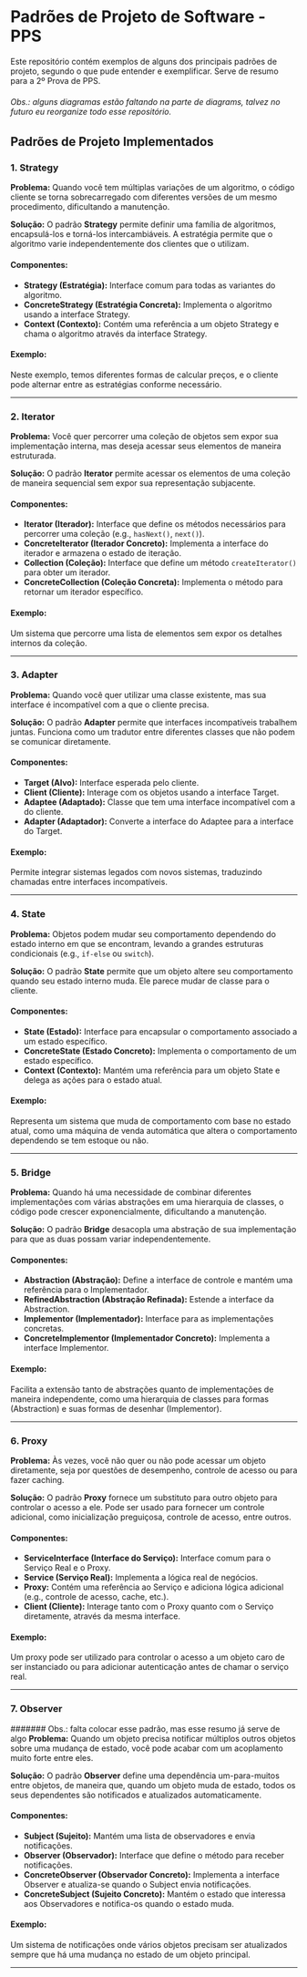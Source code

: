 # Padrões de Projeto de Software - PPS

Este repositório contém exemplos de alguns dos principais padrões de projeto, segundo o que pude entender e exemplificar. Serve de resumo para a 2º Prova de PPS.

###### Obs.: alguns diagramas estão faltando na parte de diagrams, talvez no futuro eu reorganize todo esse repositório.

## Padrões de Projeto Implementados

### 1. Strategy

**Problema:** Quando você tem múltiplas variações de um algoritmo, o código cliente se torna sobrecarregado com diferentes versões de um mesmo procedimento, dificultando a manutenção.

**Solução:** O padrão **Strategy** permite definir uma família de algoritmos, encapsulá-los e torná-los intercambiáveis. A estratégia permite que o algoritmo varie independentemente dos clientes que o utilizam.

#### Componentes:

- **Strategy (Estratégia):** Interface comum para todas as variantes do algoritmo.
- **ConcreteStrategy (Estratégia Concreta):** Implementa o algoritmo usando a interface Strategy.
- **Context (Contexto):** Contém uma referência a um objeto Strategy e chama o algoritmo através da interface Strategy.

#### Exemplo:

Neste exemplo, temos diferentes formas de calcular preços, e o cliente pode alternar entre as estratégias conforme necessário.

---

### 2. Iterator

**Problema:** Você quer percorrer uma coleção de objetos sem expor sua implementação interna, mas deseja acessar seus elementos de maneira estruturada.

**Solução:** O padrão **Iterator** permite acessar os elementos de uma coleção de maneira sequencial sem expor sua representação subjacente.

#### Componentes:

- **Iterator (Iterador):** Interface que define os métodos necessários para percorrer uma coleção (e.g., `hasNext()`, `next()`).
- **ConcreteIterator (Iterador Concreto):** Implementa a interface do iterador e armazena o estado de iteração.
- **Collection (Coleção):** Interface que define um método `createIterator()` para obter um iterador.
- **ConcreteCollection (Coleção Concreta):** Implementa o método para retornar um iterador específico.

#### Exemplo:

Um sistema que percorre uma lista de elementos sem expor os detalhes internos da coleção.

---

### 3. Adapter

**Problema:** Quando você quer utilizar uma classe existente, mas sua interface é incompatível com a que o cliente precisa.

**Solução:** O padrão **Adapter** permite que interfaces incompatíveis trabalhem juntas. Funciona como um tradutor entre diferentes classes que não podem se comunicar diretamente.

#### Componentes:

- **Target (Alvo):** Interface esperada pelo cliente.
- **Client (Cliente):** Interage com os objetos usando a interface Target.
- **Adaptee (Adaptado):** Classe que tem uma interface incompatível com a do cliente.
- **Adapter (Adaptador):** Converte a interface do Adaptee para a interface do Target.

#### Exemplo:

Permite integrar sistemas legados com novos sistemas, traduzindo chamadas entre interfaces incompatíveis.

---

### 4. State

**Problema:** Objetos podem mudar seu comportamento dependendo do estado interno em que se encontram, levando a grandes estruturas condicionais (e.g., `if-else` ou `switch`).

**Solução:** O padrão **State** permite que um objeto altere seu comportamento quando seu estado interno muda. Ele parece mudar de classe para o cliente.

#### Componentes:

- **State (Estado):** Interface para encapsular o comportamento associado a um estado específico.
- **ConcreteState (Estado Concreto):** Implementa o comportamento de um estado específico.
- **Context (Contexto):** Mantém uma referência para um objeto State e delega as ações para o estado atual.

#### Exemplo:

Representa um sistema que muda de comportamento com base no estado atual, como uma máquina de venda automática que altera o comportamento dependendo se tem estoque ou não.

---

### 5. Bridge

**Problema:** Quando há uma necessidade de combinar diferentes implementações com várias abstrações em uma hierarquia de classes, o código pode crescer exponencialmente, dificultando a manutenção.

**Solução:** O padrão **Bridge** desacopla uma abstração de sua implementação para que as duas possam variar independentemente.

#### Componentes:

- **Abstraction (Abstração):** Define a interface de controle e mantém uma referência para o Implementador.
- **RefinedAbstraction (Abstração Refinada):** Estende a interface da Abstraction.
- **Implementor (Implementador):** Interface para as implementações concretas.
- **ConcreteImplementor (Implementador Concreto):** Implementa a interface Implementor.

#### Exemplo:

Facilita a extensão tanto de abstrações quanto de implementações de maneira independente, como uma hierarquia de classes para formas (Abstraction) e suas formas de desenhar (Implementor).

---

### 6. Proxy

**Problema:** Às vezes, você não quer ou não pode acessar um objeto diretamente, seja por questões de desempenho, controle de acesso ou para fazer caching.

**Solução:** O padrão **Proxy** fornece um substituto para outro objeto para controlar o acesso a ele. Pode ser usado para fornecer um controle adicional, como inicialização preguiçosa, controle de acesso, entre outros.

#### Componentes:

- **ServiceInterface (Interface do Serviço):** Interface comum para o Serviço Real e o Proxy.
- **Service (Serviço Real):** Implementa a lógica real de negócios.
- **Proxy:** Contém uma referência ao Serviço e adiciona lógica adicional (e.g., controle de acesso, cache, etc.).
- **Client (Cliente):** Interage tanto com o Proxy quanto com o Serviço diretamente, através da mesma interface.

#### Exemplo:

Um proxy pode ser utilizado para controlar o acesso a um objeto caro de ser instanciado ou para adicionar autenticação antes de chamar o serviço real.

---

### 7. Observer
####### Obs.: falta colocar esse padrão, mas esse resumo já serve de algo
**Problema:** Quando um objeto precisa notificar múltiplos outros objetos sobre uma mudança de estado, você pode acabar com um acoplamento muito forte entre eles.

**Solução:** O padrão **Observer** define uma dependência um-para-muitos entre objetos, de maneira que, quando um objeto muda de estado, todos os seus dependentes são notificados e atualizados automaticamente.

#### Componentes:

- **Subject (Sujeito):** Mantém uma lista de observadores e envia notificações.
- **Observer (Observador):** Interface que define o método para receber notificações.
- **ConcreteObserver (Observador Concreto):** Implementa a interface Observer e atualiza-se quando o Subject envia notificações.
- **ConcreteSubject (Sujeito Concreto):** Mantém o estado que interessa aos Observadores e notifica-os quando o estado muda.

#### Exemplo:

Um sistema de notificações onde vários objetos precisam ser atualizados sempre que há uma mudança no estado de um objeto principal.

---
